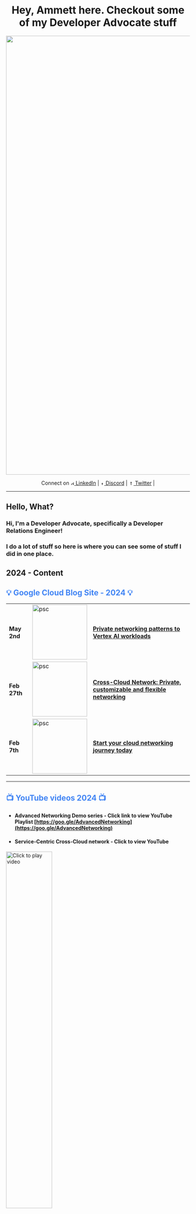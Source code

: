 <h1 align="center">Hey, Ammett here. Checkout some of my Developer Advocate stuff</h1>

<div align="center">
  <a href="https://www.techinterviewhandbook.org/">
    <img src="img/githubprofile.png" alt="hello banner" width="1200" />
  </a>
  <br />
  
  <p>
    Connect on <a href="https://www.linkedin.com/in/ammett/" target="_blank">
    <img src="img/li.png" alt="discord" width="10"/> LinkedIn</a> | <a href="https://discord.com/invite/SmcfYYn" target="_blank">
    <img src="img/dc.png" alt="twitter" width="10"/> Discord</a> | <a href="https://twitter.com/ammettw" target="_blank">
    <img src="https://img.freepik.com/free-vector/twitter-new-2023-x-logo-white-background-vector_1017-45422.jpg?w=900&t=st=1711135632~exp=1711136232~hmac=034d05202890e26da1097c0a43d9174830c00af244b375052b0bccb2a6617134" alt="twitter" width="13
"/> Twitter</a> | 
  </p>
</div>

---



## Hello, What?

### Hi, I'm a Developer Advocate, specifically a Developer Relations Engineer!

### I do a lot of stuff so here is where you can see some of stuff I did in one place.

## 2024 - Content

<div align="left">
  <h2 style="color:#4285F4; ">💡 Google Cloud Blog Site - 2024
     💡
  </h2>
</div>

<div class="tg-wrap"><table>
<tbody>
<tr>
    <td> <h4> May 2nd </td>
    <td> <img src="https://storage.googleapis.com/gweb-cloudblog-publish/images/1-matrix.max-1800x1800.png" alt="psc" width="150" /> </td>
    <td> <h4>
      <a href="https://cloud.google.com/blog/products/networking/private-connectivity-to-vertex-workloads">
    Private networking patterns to Vertex AI workloads </a> </h4>
    </td>
  </tr>


<tr>
    <td> <h4> Feb 27th </td>
    <td> <img src="https://storage.googleapis.com/gweb-cloudblog-publish/images/networking_3Z7Xc6t.max-2500x2500.jpg" alt="psc" width="150" /> </td>
    <td> <h4>
      <a href="https://cloud.google.com/blog/products/networking/connect-google-cloud-to-on-prem-and-other-clouds">
    Cross-Cloud Network: Private, customizable and flexible networking </a> </h4>
    </td>
  </tr>

<tr>
    <td> <h4> Feb 7th </td>
    <td> <img src="https://storage.googleapis.com/gweb-cloudblog-publish/images/0-hero-tour-of-networking.max-2500x2500.png" alt="psc" width="150" /> </td>
    <td> <h4>
      <a href="https://cloud.google.com/blog/products/networking/learn-how-to-network-in-the-cloud">
    Start your cloud networking journey today </a> </h4>
    </td>
  </tr>
  
</tbody>
</table></div>

---
<div align="left">
  <h2 style="color:#4285F4; ">📺 YouTube videos 2024
     📺
  </h2>
</div>

- #### Advanced Networking Demo series - Click link to view YouTube Playlist [https://goo.gle/AdvancedNetworking](https://goo.gle/AdvancedNetworking)  
- #### Service-Centric Cross-Cloud network  - Click to view YouTube
  
<div align="left">
  <a href="https://www.youtube.com/watch?v=3sZq3xpsDKA" target="_blank">
    <img src="https://img.youtube.com/vi/3sZq3xpsDKA/maxresdefault.jpg" width="50%" alt="Click to play video" />
  </a>
  <br />
  
</div> 

- #### Cloud NGFW Enterprise Demo  - Click to view YouTube
  
<div align="left">
  <a href="https://www.youtube.com/watch?v=OCqnf2E6zn0" target="_blank">
    <img src="https://img.youtube.com/vi/OCqnf2E6zn0/maxresdefault.jpg" width="50%" alt="Click to play video" />
  </a>
  <br />
  
</div>

---
<div align="left">
  <h2 style="color:#4285F4; ">📺 Rough cuts YouTube videos 2024
     📺
  </h2>
</div>

- #### Deploy NVIDIA NGC on Google Cloud  - Click to view YouTube
  
<div align="left">
  <a href="https://www.youtube.com/watch?v=Xe-IHdZc8A4" target="_blank">
    <img src="https://img.youtube.com/vi/Xe-IHdZc8A4/maxresdefault.jpg" width="50%" alt="Click to play video" />
  </a>
  <br />
  
</div> 


---
<div align="left">
  <h2 style="color:#4285F4; ">👨‍💻 Hands-on labs - 2024
     👨‍💻
  </h2>
</div>

<div class="tg-wrap"><table>
<tbody>

<tr>
    <td> <h4> June </td>
    <td> <img src="https://cdn.qwiklabs.com/gBIqI2nOpFcT7VugM8RvGUDpY2vDLNii%2BisheuVNAvs%3D" alt="psc" width="150" /> </td>
    <td> <h4>
      <a href="https://www.cloudskillsboost.google/focuses/92818?parent=catalog&utm_source=linkedin&utm_campaign=63ecde108fddb000013f06c7&utm_medium=smarpshare">
    Integrate PSC and Service Directory </a> </h4>
    </td>
  </tr>

<tr>
    <td> <h4> Jan </td>
    <td> <img src="https://cdn.qwiklabs.com/YdtfADcLnGIZx2AMED5aYHjfzJub7UOvizh8u3b0i9g%3D" alt="psc" width="150" /> </td>
    <td> <h4>
      <a href="https://www.cloudskillsboost.google/focuses/84417?parent=catalog">
    A Tour of Cloud Networking </a> </h4>
    </td>
  </tr>
  
</tbody>
</table>
</div>

---

<div align="left">
  <h2 style="color:#4285F4; ">📜 Technical Papers / Architecture Docs -2024
     📜
  </h2>
</div>


<div class="tg-wrap"><table>
<tbody>
  <tr>
     <td> <img src="https://cloud.google.com/static/architecture/images/ccn-distributed-apps-design/ccn-1a.svg" alt="ace" width="200" /> </td>
    <td><h4>Cross-Cloud Network Architecture Center </br></br><a href="https://cloud.google.com/architecture/ccn-distributed-apps-design" target="_blank">- Cross-Cloud Network for distributed applications </a>
    </br></br>
    <a href="https://cloud.google.com/architecture/ccn-distributed-apps-design/connectivity" target="_blank"> - Network segmentation and connectivity for distributed applications in Cross-Cloud Network </a>
     </br></br>
     <a href="https://cloud.google.com/architecture/ccn-distributed-apps-design/service-networking" target="_blank"> - Service networking for distributed applications in Cross-Cloud Network </a>
     </br></br>
    <a href="https://cloud.google.com/architecture/ccn-distributed-apps-design/connectivity" target="_blank"> - Network security for distributed applications in Cross-Cloud Network </a>
</h4>
    </td>
  </tr>
 
  
</tbody>
</table></div>

<div align="left">
  <h2 style="color:#0F9D58; ">✍️ Medium publication Blog - 2024
     ✍️
  </h2>
</div>

- #### [Deploy NVIDIA NGC on Google Cloud config lab — run your AI workloads](https://medium.com/p/b8f860fcd6aa) 

- #### [Google Cloud NGFW — starter kit (Learn more with simple steps)](https://medium.com/p/f10deb0d3611) 

- #### [How to learn networking on Google Cloud — techventurers step by step guide](https://medium.com/google-cloud/how-to-learn-networking-on-google-cloud-techventurers-guide-351a724c87e9) 


- #### [Networking in Google Cloud — Things to check out to catch up -’24 edition](https://medium.com/p/3e02b2ea1944) 

- #### [Google Cloud HA VPN to Compute Engine VM (NVA) config lab with VyOS](https://medium.com/p/a447624849da) 
---
## 2023 - Content 
<div align="left">
  <h2 style="color:#4285F4; ">💡 YouTube videos
     💡
  </h2>
</div>

- #### Advanced Networking Demo series - Click link to view YouTube Playlist [https://goo.gle/AdvancedNetworking](https://goo.gle/AdvancedNetworking) 
- #### Cross-Cloud Interconnect demo 2  - Click to view YouTube
  
<div align="left">
  <a href="https://www.youtube.com/watch?v=W-fVLyCQ2kA" target="_blank">
    <img src="https://img.youtube.com/vi/W-fVLyCQ2kA/maxresdefault.jpg" width="50%" alt="Click to play video" />
  </a>
  <br />
  
</div>


---

<div align="left">
  <h2 style="color:#4285F4; ">💡 Google Cloud Blog Site
     💡
  </h2>
</div>

---


## 2023



<div class="tg-wrap"><table>
<tbody>

<tr>
    <td> <h4> Dec 21st </td>
    <td> <img src="https://storage.googleapis.com/gweb-cloudblog-publish/images/duet_ai_response.max-1900x1900.png" alt="psc" width="150" /> </td>
    <td> <h4>
      <a href="https://cloud.google.com/blog/products/ai-machine-learning/get-ai-help-on-networking-tasks">
    Explain and customize cloud networking with Duet AI </a> </h4>
    </td>
  </tr>

<tr>
    <td> <h4> Dec 12th </td>
    <td> <img src="https://storage.googleapis.com/gweb-cloudblog-publish/images/advance_networking_demos.max-2500x2500.jpg" alt="psc" width="150" /> </td>
    <td> <h4>
      <a href="https://cloud.google.com/blog/products/networking/advanced-networking-demos-firewall-plus-ncc-vpc-spokes-and-nfo">
    Advanced Networking Demos Cloud Firewall Plus, NCC VPC spokes & NFO edition </a> </h4>
    </td>
  </tr>
  <tr>
    <td> <h4> Oct 11th </td>
    <td> <img src="https://storage.googleapis.com/gweb-cloudblog-publish/images/networking_2023.max-2500x2500.jpg" alt="psc" width="150" /> </td>
    <td> <h4>
      <a target="_blank" href="https://cloud.google.com/blog/products/networking/hybrid-and-multicloud-network-architectures">
    Connecting hybrid and multicloud workloads - Networking Architecture </a> </h4>
    </td>
  </tr>
  
  <tr>
    <td> <h4> August 9th </td>
    <td> <img src="https://img.youtube.com/vi/W-fVLyCQ2kA/maxresdefault.jpg" alt="cci" width="150" /> </td>
    <td> <h4>
      <a target="_blank" href="https://cloud.google.com/blog/products/networking/advanced-networking-demos-cross-cloud-interconnect">
    Advanced Networking Demo videos — Cross-Cloud Interconnect edition </a> </h4>
    </td>
  </tr>
  <tr>
    <td> <h4> July 19th </td>
    <td> <img src="https://storage.googleapis.com/gweb-cloudblog-publish/images/psc-hero.max-2500x2500.jpg" alt="ilb" width="150" /> </td>
    <td> <h4>
      <a target="_blank" href="https://cloud.google.com/blog/products/networking/three-consumer-private-service-connect-designs">
    Three Private Service Connect patterns - Networking basics </a> </h4>
    </td>
  </tr>

  <tr>
    <td> <h4> June 27th </td>
    <td> <img src="https://storage.googleapis.com/gweb-cloudblog-publish/images/networking_462D2f7.max-2000x2000.jpg" alt="ilb" width="150" /> </td>
    <td> <h4>
      <a href="https://cloud.google.com/blog/products/networking/networking-101-google-cloud-reference-sheet-version-2" target="_blank">
    Networking 101 Google Cloud reference sheet 2023 v2 </a> </h4>
    </td>
  </tr>
  <tr>
    <td> <h4> June 9th </td>
    <td> <img src="https://storage.googleapis.com/gweb-cloudblog-publish/images/ilb-hero.max-2500x2500.jpg" alt="ilb" width="150" /> </td>
    <td> <h4>
      <a href="https://cloud.google.com/blog/products/networking/load-balancing-inside-public-cloud-options-and-optimizations" target="_blank">
    Designing Multi-regional Internal Load Balancing with Google Cloud iLB + Cloud DNS </a> </h4>
    </td>
  </tr>
  <tr>
    <td> <h4> May 31st </td>
    <td> <img src="https://storage.googleapis.com/gweb-cloudblog-publish/images/esg-hero.max-2800x2800.jpg" alt="img" width="150" /> </td>
    <td><h4>
    <a href="https://cloud.google.com/blog/products/networking/the-economic-advantages-of-google-cloud-networking" target="_blank"> 
  The economic advantages of Google Cloud Networking</a> </h4>
  </td>
  </tr>
  <tr>
    <td> <h4> May 3rd </td>
    <td> <img src="https://storage.googleapis.com/gweb-cloudblog-publish/images/networking_2022_b3vo6c3.max-2800x2800.jpg" alt="ilb" width="150
    " /> </td>
    <td> <h4>
<a href="https://cloud.google.com/blog/products/networking/architecture-best-practices-for-internet-apps-and-services" target="_blank"> 
  Internet-facing application delivery
  </a></td>
  </tr>
  <tr>
    <td> <h4> April 25th </td>
    <td> <img src="https://storage.googleapis.com/gweb-cloudblog-publish/images/advance_networking.max-2500x2500.jpg" alt="ilb" width="150
    " /> </td>
    <td> <h4>
<a href="https://cloud.google.com/blog/products/networking/introducing-the-advanced-networking-demo-video-series" target="_blank"> 
  Introducing the Advanced Networking Demo video series
  </a></h4></td>
  </tr>
  <tr>
    <td> <h4> March 13th </td>
    <td> <img src="https://storage.googleapis.com/gweb-cloudblog-publish/images/Service_Directory.max-2800x2800.jpg" alt="ilb" width="150
    " /> </td>
    <td> <h4>
<a href="https://cloud.google.com/blog/products/networking/reasons-to-use-service-directory-inside-google-cloud" target="_blank"> 
  Six benefits of using Service Directory in your environment
  </a></td>
  </tr>
  <tr>
    <td> <h4> January 9th </td>
    <td> <img src="https://storage.googleapis.com/gweb-cloudblog-publish/images/networking_2022.max-2500x2500.jpg" alt="ilb" width="150
    " /> </td>
    <td> <h4>
<a href="https://cloud.google.com/blog/topics/developers-practitioners/two-networking-patterns-secure-intra-cloud-access" target="_blank"> 
  Two networking patterns for secure intra-cloud access
  </a></td>
  </tr>
</tbody>
</table></div>


## 2022
---
<div class="tg-wrap"><table>
<tbody>
  <tr>
    <td> <h4> Nov 7 </td>
    <td> <img src="https://storage.googleapis.com/gweb-cloudblog-publish/images/cloud_armor.max-2600x2600.png" alt="ilb" width="150
    " /> </td>
    <td> <h4>
<a href="https://cloud.google.com/blog/topics/developers-practitioners/when-should-i-use-cloud-armor" target="_blank"> 
    When should I use Cloud Armor
  </a></td>
  <td> <h4> October 7 </td>
    <td> <img src="https://storage.googleapis.com/gweb-cloudblog-publish/images/blocks.max-1600x1600.png" alt="ilb" width="150
    " /> </td>
    <td> <h4>
<a href="https://cloud.google.com/blog/topics/developers-practitioners/6-building-blocks-cloud-networking-networking-architecture" target="_blank"> 
    6 Building blocks for cloud networking
  </a></td>
  </tr>
<tr>
    <td> <h4> August 17 </td>
    <td> <img src="https://storage.googleapis.com/gweb-cloudblog-publish/original_images/k8net.png" alt="ilb" width="150
    " /> </td>
    <td> <h4>
<a href="https://cloud.google.com/blog/topics/developers-practitioners/understanding-basic-networking-gke-networking-basics" target="_blank"> 
    Understanding basic networking in GKE 
  </a></td>
  <td> <h4> July 29 </td>
    <td> <img src="https://storage.googleapis.com/gweb-cloudblog-publish/images/GCLB_8.max-2000x2000.png" alt="ilb" width="150
    " /> </td>
    <td> <h4>
<a href="https://cloud.google.com/blog/topics/developers-practitioners/google-cloud-global-external-https-load-balancer-deep-dive" target="_blank"> 
    Google Cloud Global External HTTP(S) Load Balancer - Deep Dive
  </a></td>
  </tr>
</tbody>
</table></div>

---

<div align="left">
  <h2 style="color:#0F9D58; ">💡 Google Cloud Medium publication Blog Site
     💡
  </h2>
</div>

---


## 2023

- #### [Preparing for the “New” Google Cloud Professional Cloud DevOps Engineer Exam — 2023 +](https://medium.com/google-cloud/preparing-for-the-new-google-cloud-professional-cloud-devops-engineer-exam-2023-20c4af9d1332) 

- #### [Google Cloud Cross-Cloud Interconnect: Almost everything you need to know](https://medium.com/google-cloud/google-cloud-cross-cloud-interconnect-almost-everything-you-need-to-know-305bb3757f9e) 

- #### [7 learning challenges to help you learn Google Cloud today](https://medium.com/google-cloud/7-learning-challenges-to-help-you-learn-google-cloud-today-970fb252b9ad) 

- #### [10 DevOps & SRE resources everyone should check out](https://medium.com/google-cloud/10-devops-sre-resources-everyone-should-check-out-36de439b776d) 
- #### [Preparing for success with Google Cloud Professional Cloud Database Engineer Exam](https://medium.com/google-cloud/preparing-for-success-with-google-cloud-professional-cloud-database-engineer-exam-2023-3ad33fa3eea9)

---
<div align="left">
  <h2 style="color:#4285F4; ">📜 Technical Papers / Architecture Docs -2023
     📜
  </h2>
</div>


<div class="tg-wrap"><table>
<tbody>
  <tr>
     <td> <img src="https://cloud.google.com/static/architecture/images/ccn-distributed-apps-design/ccn-1a.svg" alt="ace" width="200" /> </td>
    <td><h4>Architecture Documentation </br></br><a href="https://cloud.google.com/architecture/partners/fortigate-architecture-in-cloud" target="_blank">- FortiGate architecture in Google Cloud </a>
    </br></br>
    <a href="https://cloud.google.com/architecture/hybrid-multicloud-patterns/one-page-view" target="_blank"> - Build hybrid and multicloud architectures using Google Cloud </a>
     </br></br>
    <a href="https://cloud.google.com/architecture/hybrid-multicloud-patterns-and-practices/one-page-view" target="_blank"> - Hybrid and multicloud architecture patterns</a>
     </br></br>
    <a href="https://cloud.google.com/architecture/hybrid-multicloud-secure-networking-patterns/one-page-view" target="_blank"> - Hybrid and multicloud secure networking architecture patterns</a>
</h4>
    </td>
  </tr>
 
  
</tbody>
</table></div>

----
<div align="left">
  <h2 style="color:#F4B400; ">💡 Labs 2023
     💡
  </h2>
</div>



- #### Labs on dual stack Google Cloud networks | [IP addressing options IPv4 and IPv6](https://codelabs.developers.google.com/codelabs/ipv4-ipv6-addressing#0) 

- #### Duet AI in Google Cloud learning path | [Duet AI for Network Engineers](https://www.cloudskillsboost.google/paths/236/course_templates/884) 
---

<div align="left">
  <h2 style="color:#4285F4; ">💡 Books
     💡
  </h2>
</div>

---

## 2023

<div class="tg-wrap"><table>
<tbody>
  <tr>
     <td> <img src="https://books.google.ca/books/publisher/content?id=YcirEAAAQBAJ&pg=PP1&img=1&zoom=3&hl=en&bul=1&sig=ACfU3U0HS8z2A9voe0oyvOavuLanKTFsrg&w=1280" alt="ace" width="200" /> </td>
    <td><h4>Technical Editor <a href="https://www.google.ca/books/edition/Google_Cloud_Certified_Associate_Cloud_E/YcirEAAAQBAJ?hl=en&gbpv=0" target="_blank">     Associate Cloud Engineer Study Guide second edition
  </a></td>
  </tr>
 
  
</tbody>
</table></div>

## 2022

<div class="tg-wrap"><table>
<tbody>
    <tr>
    <td> <img src="https://books.google.ca/books/publisher/content?id=3YJlEAAAQBAJ&pg=PP1&img=1&zoom=3&hl=en&bul=1&sig=ACfU3U25Xhh6TCAuEhPhIaC758cf7FhgEQ&w=1280" alt="pca" width="200" /> </td>
    <td><h4>Technical Editor <a href="https://www.google.ca/books/edition/Google_Cloud_Certified_Professional_Clou/3YJlEAAAQBAJ?hl=en&gbpv=0" target="_blank">     Google Cloud Certified Professional Cloud Architect Study Guide second edition </a></td>
  </tr>
  
</tbody>
</table></div>
